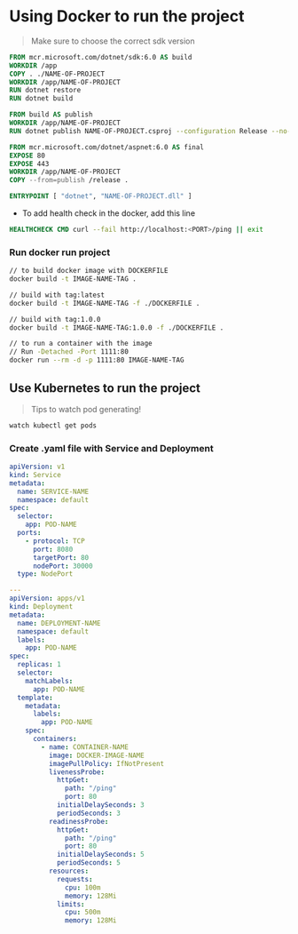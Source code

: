 # Using Docker to run the project

> Make sure to choose the correct sdk version

```dockerfile
FROM mcr.microsoft.com/dotnet/sdk:6.0 AS build
WORKDIR /app
COPY . ./NAME-OF-PROJECT
WORKDIR /app/NAME-OF-PROJECT
RUN dotnet restore
RUN dotnet build

FROM build AS publish
WORKDIR /app/NAME-OF-PROJECT
RUN dotnet publish NAME-OF-PROJECT.csproj --configuration Release --no-restore --output /release

FROM mcr.microsoft.com/dotnet/aspnet:6.0 AS final
EXPOSE 80
EXPOSE 443
WORKDIR /app/NAME-OF-PROJECT
COPY --from=publish /release .

ENTRYPOINT [ "dotnet", "NAME-OF-PROJECT.dll" ]
```

- To add health check in the docker, add this line

```dockerfile
HEALTHCHECK CMD curl --fail http://localhost:<PORT>/ping || exit
```

### Run docker run project

```sh
// to build docker image with DOCKERFILE
docker build -t IMAGE-NAME-TAG .

// build with tag:latest
docker build -t IMAGE-NAME-TAG -f ./DOCKERFILE .

// build with tag:1.0.0
docker build -t IMAGE-NAME-TAG:1.0.0 -f ./DOCKERFILE .

// to run a container with the image
// Run -Detached -Port 1111:80
docker run --rm -d -p 1111:80 IMAGE-NAME-TAG
```

## Use Kubernetes to run the project

> Tips to watch pod generating!

```sh
watch kubectl get pods
```

### Create .yaml file with Service and Deployment

```yaml
apiVersion: v1
kind: Service
metadata:
  name: SERVICE-NAME
  namespace: default
spec:
  selector:
    app: POD-NAME
  ports:
    - protocol: TCP
      port: 8080
      targetPort: 80
      nodePort: 30000
  type: NodePort

---
apiVersion: apps/v1
kind: Deployment
metadata:
  name: DEPLOYMENT-NAME
  namespace: default
  labels:
    app: POD-NAME
spec:
  replicas: 1
  selector:
    matchLabels:
      app: POD-NAME
  template:
    metadata:
      labels:
        app: POD-NAME
    spec:
      containers:
        - name: CONTAINER-NAME
          image: DOCKER-IMAGE-NAME
          imagePullPolicy: IfNotPresent
          livenessProbe:
            httpGet:
              path: "/ping"
              port: 80
            initialDelaySeconds: 3
            periodSeconds: 3
          readinessProbe:
            httpGet:
              path: "/ping"
              port: 80
            initialDelaySeconds: 5
            periodSeconds: 5
          resources:
            requests:
              cpu: 100m
              memory: 128Mi
            limits:
              cpu: 500m
              memory: 128Mi
```

